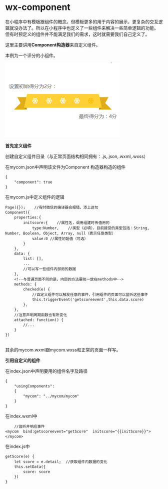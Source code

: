 # wx-component

在小程序中有模板跟组件的概念。但模板更多的用于内容的展示，更复杂的交互逻辑就没办法了。所以在小程序中也定义了一些组件来解决一些简单逻辑的功能。
但有时预定义的组件并不能满足我们的需求，这时就需要我们自己定义了。

这里主要讲用**Component构造器**来自定义组件。

本例为一个评分的小组件。

![image](https://github.com/adoctors/wx-component/raw/master/img/pf.png)


**首先定义组件**

创建自定义组件目录（与正常页面结构相同拥有：.js,.json,.wxml,.wxss）

在mycom.json中声明该文件为Component 构造器构造的组件
```
{
    "component": true
}
```
在mycom.js中定义组件的逻辑
```
Page({});    //有时微信的编译器会报错，添上这句
Component({
    properties:{
        initscore:{    //属性名，调用组建时传值用的
            type:Number,    //类型（必填），目前接受的类型包括：String, Number, Boolean, Object, Array, null（表示任意类型）
            value:0 //属性初始值（可选）
        }
    },
    data: {
        list: [],
        ...
        //可以写一些组件内部用的数据
    },
    <!--与普通页面不同的是，内部的方法要统一放在methods中-->
    methods: {
        checked(e) {
            //自定义组件可以触发任意的事件，引用组件的页面可以监听这些事件
            this.triggerEvent('getscoreevent',this.data.score)  
        },
    },
    //注意声明周期函数也有所变化
    attached: function() {
        //...
    }
})


```
其余的mycom.wxml跟mycom.wxss和正常的页面一样写。

**引用自定义的组件**

在index.json中声明要用的组件名字及路径

```
{
    "usingComponents":
    {
        "mycom": "../mycom/mycom"
    }
}
```
在index.wxml中
```
    //监听并响应事件
<mycom  bind:getscoreevent="getScore"  initscore="{{initScore}}"> </mycom>

```
在index.js中
```
getScore(e) {
    let score = e.detail;  //获取组件内数据的变化
    this.setData({
        score: score
    })
}

```

